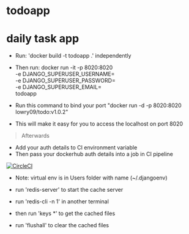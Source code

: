 # todoapp
# daily task app

* Run: 'docker build -t todoapp .' independently

* Then run:
    docker run -it -p 8020:8020 \
        -e DJANGO_SUPERUSER_USERNAME= \
        -e DJANGO_SUPERUSER_PASSWORD= \
        -e DJANGO_SUPERUSER_EMAIL= \
        todoapp
* Run this command to bind your port "docker run -d -p 8020:8020 lowry09/todo:v1.0.2"
* This will make it easy for you to access the localhost on port 8020
> Afterwards
* Add your auth details to CI environment variable
* Then pass your dockerhub auth details into a job in CI pipeline


[![CircleCI](https://dl.circleci.com/status-badge/img/gh/lowryel/todoapp/tree/main.svg?style=svg)](https://dl.circleci.com/status-badge/redirect/gh/lowryel/todoapp/tree/main)

* Note: virtual env is in Users folder with name (~/.djangoenv)

* run 'redis-server' to start the cache server
* run 'redis-cli -n 1' in another terminal
* then run 'keys *' to get the cached files
* run 'flushall' to clear the cached files
